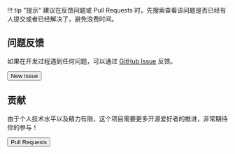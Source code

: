 
!!! tip "提示"
    建议在反馈问题或 Pull Requests 时，先搜索查看该问题是否已经有人提交或者已经解决了，避免浪费时间。

## 问题反馈

如果在开发过程遇到任何问题，可以通过 [GitHub Issue](https://github.com/makerdiary/nrf52832-mdk/issues) 反馈。

<a href="https://github.com/makerdiary/nrf52832-mdk/issues/new"><button data-md-color-primary="green">New Issue</button></a>

## 贡献
由于个人技术水平以及精力有限，这个项目需要更多开源爱好者的推进，非常期待你的参与！

<a href="hhttps://github.com/makerdiary/nrf52832-mdk/pulls"><button data-md-color-primary="indigo">Pull Requests</button></a>






    